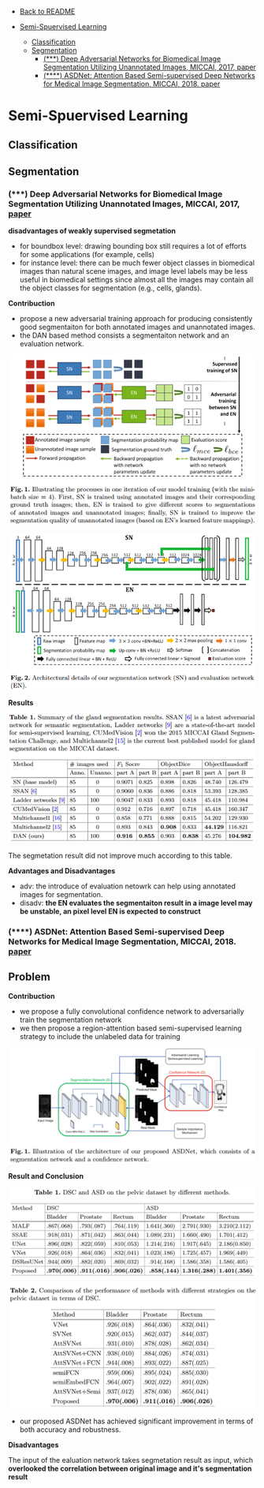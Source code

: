 
- [Back to README](../../README.md)

- [Semi-Spuervised Learning](#semi-spuervised-learning)
  - [Classification](#classification)
  - [Segmentation](#segmentation)
    - [(***) Deep Adversarial Networks for Biomedical Image Segmentation Utilizing Unannotated Images, MICCAI, 2017, paper](#deep-adversarial-networks-for-biomedical-image-segmentation-utilizing-unannotated-images-miccai-2017-paper)
    - [(****) ASDNet: Attention Based Semi-supervised Deep Networks for Medical Image Segmentation, MICCAI, 2018. paper](#asdnet-attention-based-semi-supervised-deep-networks-for-medical-image-segmentation-miccai-2018-paper)

# Semi-Spuervised Learning

## Classification

## Segmentation

### (***) Deep Adversarial Networks for Biomedical Image Segmentation Utilizing Unannotated Images, MICCAI, 2017, [paper](https://link.springer.com/chapter/10.1007/978-3-319-66179-7_47)

**disadvantages of weakly supervised segmetation**
- for boundbox level: drawing bounding box still requires a lot of efforts for some applications (for example, cells)
- for instance level: there can be much fewer object classes in biomedical images than natural scene images, and image level labels may be less useful in biomedical settings since almost all the images may contain all the object classes for segmentation (e.g., cells, glands).

**Contribuction**
- propose a new adversarial training approach for producing consistently good segmentaiton for both annotated images and unannotated images.
- the DAN based method consists a segmentaiton network and an evaluation network.
  
![](../../images/special_issue/ssl/DAN_architectures.png)

![](../../images/special_issue/ssl/DAN_EN.png)

**Results**

![](../../images/special_issue/ssl/DAN.png)

The segmetation result did not improve much according to this table.

**Advantages and Disadvantages**
- adv: the introduce of evaluation netowrk can help using annotated images for segmentation.
- disadv: **the EN evaluates the segmentaiton result in a image level may be unstable, an pixel level EN is expected to construct**


### (****) ASDNet: Attention Based Semi-supervised Deep Networks for Medical Image Segmentation, MICCAI, 2018. [paper](https://link.springer.com/chapter/10.1007/978-3-030-00937-3_43)

**Problem**
- 

**Contribuction**
-  we propose a fully convolutional confidence network to adversarially train the segmentation network
-  we then propose a region-attention based semi-supervised learning strategy to include the unlabeled data for training

![](../../images/special_issue/ssl/asd_net_architecture.png)

**Result and Conclusion**

![](../../images/special_issue/ssl/asd_net_result_0.png)

![](../../images/special_issue/ssl/asd_net_result_1.png)

-  our proposed ASDNet has achieved significant improvement in terms of both accuracy and robustness.

**Disadvantages**

The input of the ealuation network takes segmetation result as input, which **overlooked the correlation between original image and it's segmentation result**